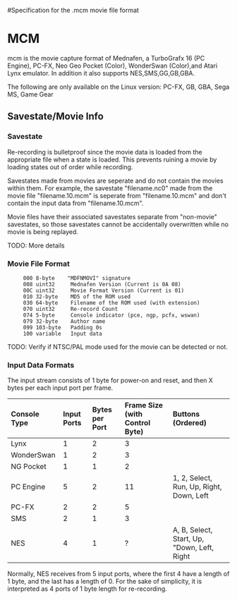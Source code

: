 #Specification for the .mcm movie file format

# MCM #

mcm is the movie capture format of Mednafen, a TurboGrafx 16 (PC Engine), PC-FX, Neo Geo Pocket (Color), WonderSwan (Color),and Atari Lynx emulator.  In addition it also supports NES,SMS,GG,GB,GBA.

The following are only available on the Linux version:
PC-FX, GB, GBA, Sega MS, Game Gear

## Savestate/Movie Info ##
### Savestate ###
Re-recording is bulletproof since the movie data is loaded from the appropriate file when a state is loaded. This prevents ruining a movie by loading states out of order while recording.

Savestates made from movies are seperate and do not contain the movies within them. For example, the savestate "filename.nc0" made from the movie file "filename.10.mcm" is seperate from "filename.10.mcm" and don't contain the input data from "filename.10.mcm".

Movie files have their associated savestates separate from "non-movie" savestates, so those savestates cannot be accidentally overwritten while no movie is being replayed.

TODO: More details

### Movie File Format ###
```
     000 8-byte    "MDFNMOVI" signature
     008 uint32     Mednafen Version (Current is 0A 08)
     00C uint32     Movie Format Version (Current is 01)
     010 32-byte    MD5 of the ROM used
     030 64-byte    Filename of the ROM used (with extension)
     070 uint32     Re-record Count
     074 5-byte     Console indicator (pce, ngp, pcfx, wswan)
     079 32-byte    Author name
     099 103-byte   Padding 0s
     100 variable   Input data
```
TODO: Verify if NTSC/PAL mode used for the movie can be detected or not.

### Input Data Formats ###
The input stream consists of 1 byte for power-on and reset, and then X bytes per each input port per frame.

|Console Type|Input Ports|Bytes per Port|Frame Size (with Control Byte)|Buttons (Ordered)|
|:-----------|:----------|:-------------|:-----------------------------|:----------------|
|Lynx|1 |2 |3 |  |
|WonderSwan|1 |2 |3 |  |
|NG Pocket|1 |1 |2 |  |
|PC Engine|5 |2 |11|1, 2, Select, Run, Up, Right, Down, Left|
|PC-FX|2 |2 |5 |  |
|SMS|2 |1 |3 |  |
|NES|4 |1 |? |A, B, Select, Start, Up, "Down, Left, Right|

Normally, NES receives from 5 input ports, where the first 4 have a length of 1 byte, and the last has a length of 0. For the sake of simplicity, it is interpreted as 4 ports of 1 byte length for re-recording.